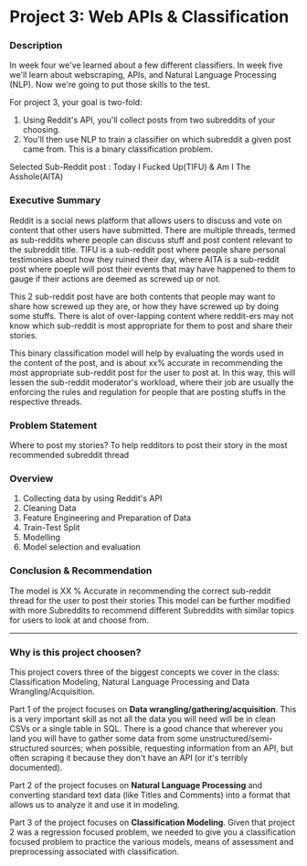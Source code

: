 # Project 3: Web APIs & Classification

### Description

In week four we've learned about a few different classifiers. 
In week five we'll learn about webscraping, APIs, and Natural Language Processing (NLP). 
Now we're going to put those skills to the test.

For project 3, your goal is two-fold:
1. Using Reddit's API, you'll collect posts from two subreddits of your choosing.
2. You'll then use NLP to train a classifier on which subreddit a given post came from. This is a binary classification problem.

Selected Sub-Reddit post : Today I Fucked Up(TIFU)  &   Am I The Asshole(AITA)


### Executive Summary
Reddit is a social news platform that allows users to discuss and vote on content that other users have submitted. There are multiple threads, termed as sub-reddits where people can discuss stuff and post content relevant to the subreddit title. TIFU is a sub-reddit post where people share personal testimonies about how they ruined their day, where AITA is a sub-reddit post where poeple will post their events that may have happened to them to gauge if their actions are deemed as screwed up or not. 

This 2 sub-reddit post have are both contents that people may want to share how screwed up they are, or how they have screwed up by doing some stuffs. There is alot of over-lapping content where reddit-ers may not know which sub-reddit is most appropriate for them to post and share their stories.

This binary classification model will help by evaluating the words used in the content of the post, and is about xx% accurate in recommending the most appropriate sub-reddit post for the user to post at. In this way, this will lessen the sub-reddit moderator's workload, where their job are usually the enforcing the rules and regulation for people that are posting stuffs in the respective threads. 



### Problem Statement
Where to post my stories? 
To help redditors to post their story in the most recommended subreddit thread


### Overview
1) Collecting data by using Reddit's API
2) Cleaning Data
3) Feature Engineering and Preparation of Data
4) Train-Test Split
5) Modelling 
6) Model selection and evaluation 


### Conclusion & Recommendation 
The model is XX % Accurate in recommending the correct sub-reddit thread for the user to post their stories
This model can be further modified with more Subreddits to recommend different Subreddits with similar topics for users to look at and choose from.


---



### Why is this project choosen?
This project covers three of the biggest concepts we cover in the class: Classification Modeling, Natural Language Processing and Data Wrangling/Acquisition.

Part 1 of the project focuses on **Data wrangling/gathering/acquisition**. This is a very important skill as not all the data you will need will be in clean CSVs or a single table in SQL.  There is a good chance that wherever you land you will have to gather some data from some unstructured/semi-structured sources; when possible, requesting information from an API, but often scraping it because they don't have an API (or it's terribly documented).

Part 2 of the project focuses on **Natural Language Processing** and converting standard text data (like Titles and Comments) into a format that allows us to analyze it and use it in modeling.

Part 3 of the project focuses on **Classification Modeling**.  Given that project 2 was a regression focused problem, we needed to give you a classification focused problem to practice the various models, means of assessment and preprocessing associated with classification.   
